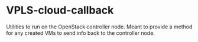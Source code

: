 VPLS-cloud-callback
===================

Utilities to run on the OpenStack controller node. Meant to provide a method for any created VMs to send info back to the controller node.
